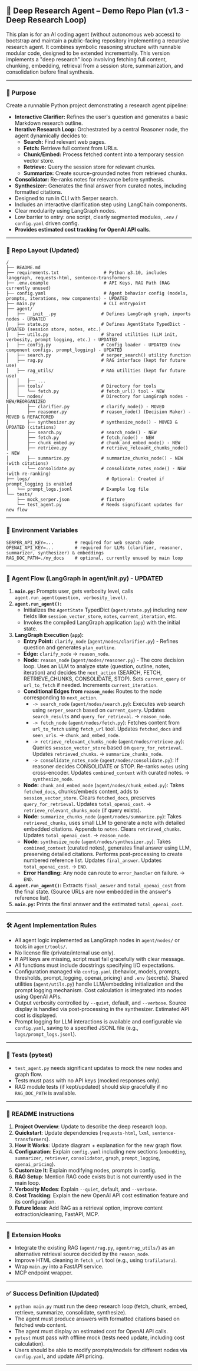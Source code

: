 ## 🧠 Deep Research Agent – Demo Repo Plan (v1.3 - Deep Research Loop)

This plan is for an AI coding agent (without autonomous web access) to bootstrap and maintain a public-facing repository implementing a recursive research agent. It combines symbolic reasoning structure with runnable modular code, designed to be extended incrementally. This version implements a "deep research" loop involving fetching full content, chunking, embedding, retrieval from a session store, summarization, and consolidation before final synthesis.

---

### 🎯 Purpose

Create a runnable Python project demonstrating a research agent pipeline:

*   **Interactive Clarifier:** Refines the user's question and generates a basic Markdown research outline.
*   **Iterative Research Loop:** Orchestrated by a central Reasoner node, the agent dynamically decides to:
    *   **Search:** Find relevant web pages.
    *   **Fetch:** Retrieve full content from URLs.
    *   **Chunk/Embed:** Process fetched content into a temporary session vector store.
    *   **Retrieve:** Query the session store for relevant chunks.
    *   **Summarize:** Create source-grounded notes from retrieved chunks.
*   **Consolidator:** Re-ranks notes for relevance before synthesis.
*   **Synthesizer:** Generates the final answer from curated notes, including formatted citations.
*   Designed to run in CLI with Serper search.
*   Includes an interactive clarification step using LangChain components.
*   Clear modularity using LangGraph nodes.
*   Low barrier to entry: one script, clearly segmented modules, `.env` / `config.yaml` driven config.
*   **Provides estimated cost tracking for OpenAI API calls.**

---

### 📂 Repo Layout (Updated)

```
/
├── README.md
├── requirements.txt                 # Python ≥3.10, includes langgraph, requests-html, sentence-transformers
├── .env.example                     # API Keys, RAG Path (RAG currently unused)
├── config.yaml                      # Agent behavior config (models, prompts, iterations, new components) - UPDATED
├── main.py                          # CLI entrypoint
├── agent/
│   ├── __init__.py                 # Defines LangGraph graph, imports nodes - UPDATED
│   ├── state.py                    # Defines AgentState TypedDict - UPDATED (session store, notes, etc.)
│   ├── utils.py                    # Shared utilities (LLM init, verbosity, prompt logging, etc.) - UPDATED
│   ├── config.py                   # Config loader - UPDATED (new component configs, prompt_logging) - UPDATED
│   ├── search.py                   # serper_search() utility function
│   ├── rag.py                      # RAG interface (kept for future use)
│   ├── rag_utils/                  # RAG utilities (kept for future use)
│   │   ├── ...
│   ├── tools/                      # Directory for tools
│   │   └── fetch.py                # fetch_url() tool - NEW
│   └── nodes/                      # Directory for LangGraph nodes - NEW/REORGANIZED
│       ├── clarifier.py            # clarify_node() - MOVED
│       ├── reasoner.py             # reason_node() (Decision Maker) - MOVED & REFACTORED
│       ├── synthesizer.py          # synthesize_node() - MOVED & UPDATED (citations)
│       ├── search.py               # search_node() - NEW
│       ├── fetch.py                # fetch_node() - NEW
│       ├── chunk_embed.py          # chunk_and_embed_node() - NEW
│       ├── retrieve.py             # retrieve_relevant_chunks_node() - NEW
│       ├── summarize.py            # summarize_chunks_node() - NEW (with citations)
│       └── consolidate.py          # consolidate_notes_node() - NEW (with re-ranking)
├── logs/                             # Optional: Created if prompt_logging is enabled
│   └── prompt_logs.jsonl           # Example log file
└── tests/
    ├── mock_serper.json            # fixture
    └── test_agent.py               # Needs significant updates for new flow
```

---

### 🔑 Environment Variables

```
SERPER_API_KEY=...        # required for web search node
OPENAI_API_KEY=...        # required for LLMs (clarifier, reasoner, summarizer, synthesizer) & embeddings
RAG_DOC_PATH=./my_docs    # optional, currently unused by main loop
```

---

### 🚀 Agent Flow (LangGraph in agent/__init__.py) - UPDATED

1.  **`main.py`:** Prompts user, gets verbosity level, calls `agent.run_agent(question, verbosity_level)`.
2.  **`agent.run_agent()`:**
    *   Initializes the `AgentState` TypedDict (`agent/state.py`) including new fields like `session_vector_store`, `notes`, `current_iteration`, etc.
    *   Invokes the compiled LangGraph application (`app`) with the initial state.
3.  **LangGraph Execution (`app`):**
    *   **Entry Point:** `clarify_node` (`agent/nodes/clarifier.py`) - Refines question and generates `plan_outline`.
    *   **Edge:** `clarify_node` -> `reason_node`.
    *   **Node:** `reason_node` (`agent/nodes/reasoner.py`) - The core decision loop. Uses an LLM to analyze state (question, outline, notes, iteration) and decides the `next_action` (SEARCH, FETCH, RETRIEVE_CHUNKS, CONSOLIDATE, STOP). Sets `current_query` or `url_to_fetch` if needed. Increments `current_iteration`.
    *   **Conditional Edges from `reason_node`:** Routes to the node corresponding to `next_action`.
        *   `-> search_node` (`agent/nodes/search.py`): Executes web search using `serper_search` based on `current_query`. Updates `search_results` and `query_for_retrieval`. -> `reason_node`.
        *   `-> fetch_node` (`agent/nodes/fetch.py`): Fetches content from `url_to_fetch` using `fetch_url` tool. Updates `fetched_docs` and `seen_urls`. -> `chunk_and_embed_node`.
        *   `-> retrieve_relevant_chunks_node` (`agent/nodes/retrieve.py`): Queries `session_vector_store` based on `query_for_retrieval`. Updates `retrieved_chunks`. -> `summarize_chunks_node`.
        *   `-> consolidate_notes_node` (`agent/nodes/consolidate.py`): If reasoner decides CONSOLIDATE or STOP. Re-ranks `notes` using cross-encoder. Updates `combined_context` with curated notes. -> `synthesize_node`.
    *   **Node:** `chunk_and_embed_node` (`agent/nodes/chunk_embed.py`): Takes `fetched_docs`, chunks/embeds content, adds to `session_vector_store`. Clears `fetched_docs`, preserves `query_for_retrieval`. Updates `total_openai_cost`. -> `retrieve_relevant_chunks_node` (if query exists).
    *   **Node:** `summarize_chunks_node` (`agent/nodes/summarize.py`): Takes `retrieved_chunks`, uses small LLM to generate a note with detailed embedded citations. Appends to `notes`. Clears `retrieved_chunks`. Updates `total_openai_cost`. -> `reason_node`.
    *   **Node:** `synthesize_node` (`agent/nodes/synthesizer.py`): Takes `combined_context` (curated notes), generates final answer using LLM, preserving detailed citations. Performs post-processing to create numbered reference list. Updates `final_answer`. Updates `total_openai_cost`. -> `END`.
    *   **Error Handling:** Any node can route to `error_handler` on failure. -> `END`.
4.  **`agent.run_agent()`:** Extracts `final_answer` and `total_openai_cost` from the final state. (Source URLs are now embedded in the answer's reference list).
5.  **`main.py`:** Prints the final answer and the estimated `total_openai_cost`.

---

### 🛠 Agent Implementation Rules

*   All agent logic implemented as LangGraph nodes in `agent/nodes/` or tools in `agent/tools/`.
*   No license file (private/internal use only).
*   If API keys are missing, script must fail gracefully with clear message.
*   All functions must include docstrings specifying I/O expectations.
*   Configuration managed via `config.yaml` (behavior, models, prompts, thresholds, prompt_logging, openai_pricing) and `.env` (secrets). Shared utilities (`agent/utils.py`) handle LLM/embedding initialization and the prompt logging mechanism. Cost calculation is integrated into nodes using OpenAI APIs.
*   Output verbosity controlled by `--quiet`, default, and `--verbose`. Source display is handled via post-processing in the synthesizer. Estimated API cost is displayed.
*   Prompt logging for LLM interactions is available and configurable via `config.yaml`, saving to a specified JSONL file (e.g., `logs/prompt_logs.jsonl`).

---

### 🧪 Tests (pytest)

*   `test_agent.py` needs significant updates to mock the new nodes and graph flow.
*   Tests must pass with no API keys (mocked responses only).
*   RAG module tests (if kept/updated) should skip gracefully if no `RAG_DOC_PATH` is available.

---

### 📘 README Instructions

1.  **Project Overview**: Update to describe the deep research loop.
2.  **Quickstart**: Update dependencies (`requests-html`, `lxml`, `sentence-transformers`).
3.  **How It Works**: Update diagram + explanation for the new graph flow.
4.  **Configuration**: Explain `config.yaml` including new sections (`embedding`, `summarizer`, `retriever`, `consolidator`, `graph`, `prompt_logging`, `openai_pricing`).
5.  **Customize It**: Explain modifying nodes, prompts in config.
6.  **RAG Setup**: Mention RAG code exists but is not currently used in the main loop.
7.  **Verbosity Modes**: Explain `--quiet`, default, and `--verbose`.
8.  **Cost Tracking**: Explain the new OpenAI API cost estimation feature and its configuration.
9.  **Future Ideas**: Add RAG as a retrieval option, improve content extraction/cleaning, FastAPI, MCP.

---

### 🔌 Extension Hooks

*   Integrate the existing RAG (`agent/rag.py`, `agent/rag_utils/`) as an alternative retrieval source decided by the `reason_node`.
*   Improve HTML cleaning in `fetch_url` tool (e.g., using `trafilatura`).
*   Wrap `main.py` into a FastAPI service.
*   MCP endpoint wrapper.

---

### ✅ Success Definition (Updated)

*   `python main.py` must run the deep research loop (fetch, chunk, embed, retrieve, summarize, consolidate, synthesize).
*   The agent must produce answers with formatted citations based on fetched web content.
*   The agent must display an estimated cost for OpenAI API calls.
*   `pytest` must pass with offline mock (tests need update, including cost calculation).
*   Users should be able to modify prompts/models for different nodes via `config.yaml`, and update API pricing.

---